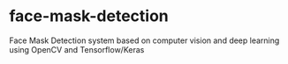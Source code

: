 # face-mask-detection
Face Mask Detection system based on computer vision and deep learning using OpenCV and Tensorflow/Keras
